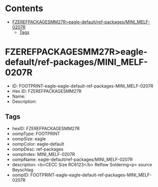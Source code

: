 



Contents
========

* [FZEREFPACKAGESMM27R>eagle-default/ref-packages/MINI_MELF-0207R](#fzerefpackagesmm27reagle-defaultref-packagesmini_melf-0207r)
	* [Tags](#tags)

# FZEREFPACKAGESMM27R>eagle-default/ref-packages/MINI_MELF-0207R

- ID: FOOTPRINT-eagle-eagle-default-ref-packages-MINI_MELF-0207R
- Hex ID: FZEREFPACKAGESMM27R
- Name: 
- Description: 

## Tags

- hexID: FZEREFPACKAGESMM27R
- oompType: FOOTPRINT
- oompSize: eagle
- oompColor: eagle-default
- oompDesc: ref-packages
- oompIndex: MINI_MELF-0207R
- oompName: eagle-default/ref-packages/MINI_MELF-0207R
- description: &lt;b&gt;CECC Size RC6123&lt;/b&gt; Reflow Soldering&lt;p&gt;&#xD;
source Beyschlag
- oompID: FOOTPRINT-eagle-eagle-default-ref-packages-MINI_MELF-0207R
